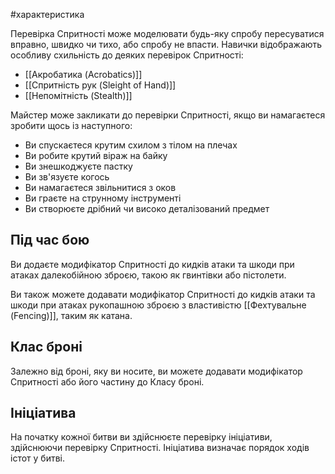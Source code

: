 #характеристика

Перевірка Спритності може моделювати будь-яку спробу пересуватися вправно, швидко чи тихо, або спробу не впасти. Навички відображають особливу схильність до деяких перевірок Спритності:
- [[Акробатика (Acrobatics)]]
- [[Спритність рук (Sleight of Hand)]]
- [[Непомітність (Stealth)]]

Майстер може закликати до перевірки Спритності, якщо ви намагаєтеся зробити щось із наступного:
- Ви спускаєтеся крутим схилом з тілом на плечах
- Ви робите крутий віраж на байку
- Ви знешкоджуєте пастку
- Ви зв'язуєте когось
- Ви намагаєтеся звільнитися з оков
- Ви граєте на струнному інструменті
- Ви створюєте дрібний чи високо деталізований предмет

## Під час бою
Ви додаєте модифікатор Спритності до кидків атаки та шкоди при атаках далекобійною зброєю, такою як гвинтівки або пістолети.

Ви також можете додавати модифікатор Спритності до кидків атаки та шкоди при атаках рукопашною зброєю з властивістю [[Фехтувальне (Fencing)]], таким як катана.

## Клас броні
Залежно від броні, яку ви носите, ви можете додавати модифікатор Спритності або його частину до Класу броні.

## Ініціатива
На початку кожної битви ви здійснюєте перевірку ініціативи, здійснюючи перевірку Спритності. Ініціатива визначає порядок ходів істот у битві.
